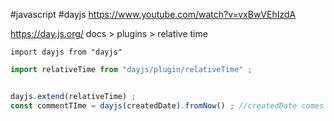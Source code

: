 #javascript  #dayjs 
https://www.youtube.com/watch?v=vxBwVEhIzdA

https://day.js.org/
docs > plugins > relative time


`import dayjs from "dayjs"`

```jsx
import relativeTime from "dayjs/plugin/relativeTime" ;


dayjs.extend(relativeTime) ;
const commentTIme = dayjs(createdDate).fromNow() ; //createdDate comes from props

```


